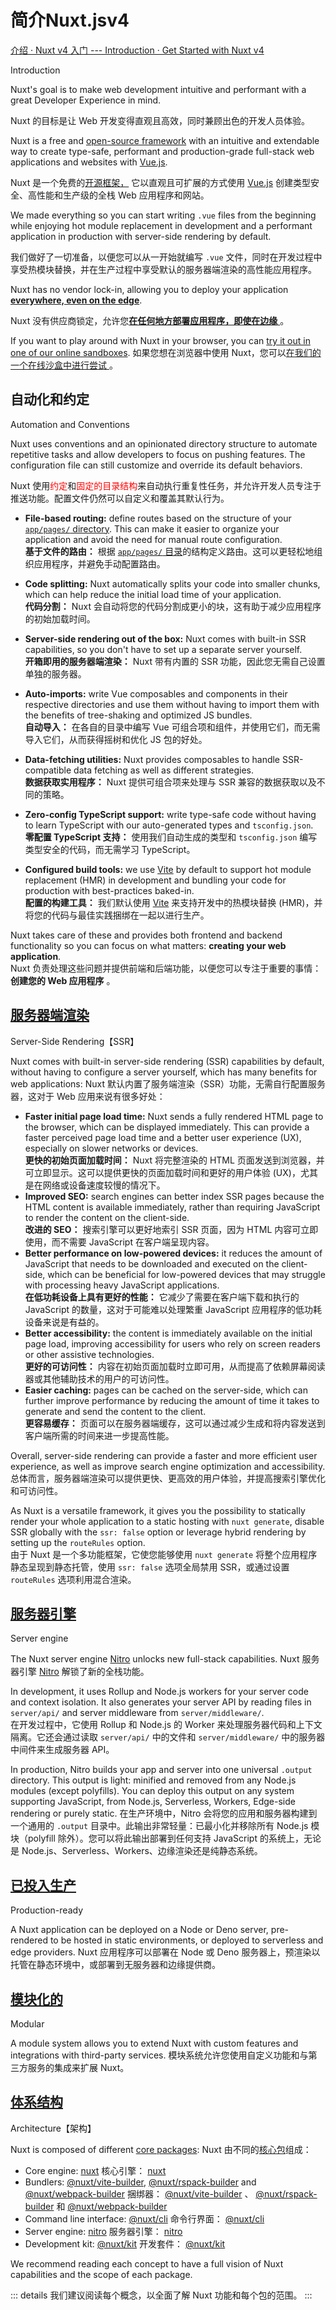 # 简介Nuxt.jsv4

[介绍 · Nuxt v4 入门 --- Introduction · Get Started with Nuxt v4](https://nuxt.com/docs/4.x/getting-started/introduction)

Introduction 

Nuxt's goal is to make web development intuitive and performant with a great Developer Experience in mind.

Nuxt 的目标是让 Web 开发变得直观且高效，同时兼顾出色的开发人员体验。

Nuxt is a free and [open-source framework](https://github.com/nuxt/nuxt) with an intuitive and extendable way to create type-safe, performant and production-grade full-stack web applications and websites with [Vue.js](https://vuejs.org/).

Nuxt 是一个免费的[开源框架，](https://github.com/nuxt/nuxt) 它以直观且可扩展的方式使用 [Vue.js](https://vuejs.org/) 创建类型安全、高性能和生产级的全栈 Web 应用程序和网站。

We made everything so you can start writing `.vue` files from the beginning while enjoying hot module replacement in development and a performant application in production with server-side rendering by default.

我们做好了一切准备，以便您可以从一开始就编写 `.vue` 文件，同时在开发过程中享受热模块替换，并在生产过程中享受默认的服务器端渲染的高性能应用程序。

Nuxt has no vendor lock-in, allowing you to deploy your application [**everywhere, even on the edge**](https://nuxt.com/blog/nuxt-on-the-edge).

Nuxt 没有供应商锁定，允许您[**在任何地方部署应用程序，即使在边缘** ](https://nuxt.com/blog/nuxt-on-the-edge)。

If you want to play around with Nuxt in your browser, you can [try it out in one of our online sandboxes](https://nuxt.com/docs/4.x/getting-started/installation#play-online).
如果您想在浏览器中使用 Nuxt，您可以[在我们的一个在线沙盒中进行尝试 ](https://nuxt.com/docs/4.x/getting-started/installation#play-online)。

## 自动化和约定

Automation and Conventions 

Nuxt uses conventions and an opinionated directory structure to automate repetitive tasks and allow developers to focus on pushing features. The configuration file can still customize and override its default behaviors.

Nuxt 使用<font color="red">约定</font>和<font color="red">固定的目录结构</font>来自动执行重复性任务，并允许开发人员专注于推送功能。配置文件仍然可以自定义和覆盖其默认行为。



- **File-based routing:** define routes based on the structure of your [`app/pages/` directory](https://nuxt.com/docs/4.x/guide/directory-structure/app/pages). This can make it easier to organize your application and avoid the need for manual route configuration.<br>
  **基于文件的路由：** 根据 [`app/pages/` 目录](https://nuxt.com/docs/4.x/guide/directory-structure/app/pages)的结构定义路由。这可以更轻松地组织应用程序，并避免手动配置路由。

- **Code splitting:** Nuxt automatically splits your code into smaller chunks, which can help reduce the initial load time of your application.<br>
  **代码分割：** Nuxt 会自动将您的代码分割成更小的块，这有助于减少应用程序的初始加载时间。

- **Server-side rendering out of the box:** Nuxt comes with built-in SSR capabilities, so you don't have to set up a separate server yourself.<br>
  **开箱即用的服务器端渲染：** Nuxt 带有内置的 SSR 功能，因此您无需自己设置单独的服务器。
- **Auto-imports:** write Vue composables and components in their respective directories and use them without having to import them with the benefits of tree-shaking and optimized JS bundles.<br>
  **自动导入：** 在各自的目录中编写 Vue 可组合项和组件，并使用它们，而无需导入它们，从而获得摇树和优化 JS 包的好处。
- **Data-fetching utilities:** Nuxt provides composables to handle SSR-compatible data fetching as well as different strategies.<br>
  **数据获取实用程序：** Nuxt 提供可组合项来处理与 SSR 兼容的数据获取以及不同的策略。
- **Zero-config TypeScript support:** write type-safe code without having to learn TypeScript with our auto-generated types and `tsconfig.json`.<br>
  **零配置 TypeScript 支持：** 使用我们自动生成的类型和 `tsconfig.json` 编写类型安全的代码，而无需学习 TypeScript。
- **Configured build tools:** we use [Vite](https://vite.dev/) by default to support hot module replacement (HMR) in development and bundling your code for production with best-practices baked-in.<br>
  **配置的构建工具：** 我们默认使用 [Vite](https://vite.dev/) 来支持开发中的热模块替换 (HMR)，并将您的代码与最佳实践捆绑在一起以进行生产。

Nuxt takes care of these and provides both frontend and backend functionality so you can focus on what matters: **creating your web application**.<br>
Nuxt 负责处理这些问题并提供前端和后端功能，以便您可以专注于重要的事情： **创建您的 Web 应用程序** 。

## [服务器端渲染](https://nuxt.com/docs/4.x/getting-started/introduction#server-side-rendering)

Server-Side Rendering【SSR】

Nuxt comes with built-in server-side rendering (SSR) capabilities by default, without having to configure a server yourself, which has many benefits for web applications:
Nuxt 默认内置了服务端渲染（SSR）功能，无需自行配置服务器，这对于 Web 应用来说有很多好处：

- **Faster initial page load time:** Nuxt sends a fully rendered HTML page to the browser, which can be displayed immediately. This can provide a faster perceived page load time and a better user experience (UX), especially on slower networks or devices.<br>
  **更快的初始页面加载时间：** Nuxt 将完整渲染的 HTML 页面发送到浏览器，并可立即显示。这可以提供更快的页面加载时间和更好的用户体验 (UX)，尤其是在网络或设备速度较慢的情况下。
- **Improved SEO:** search engines can better index SSR pages because the HTML content is available immediately, rather than requiring JavaScript to render the content on the client-side.<br>
  **改进的 SEO：** 搜索引擎可以更好地索引 SSR 页面，因为 HTML 内容可立即使用，而不需要 JavaScript 在客户端呈现内容。
- **Better performance on low-powered devices:** it reduces the amount of JavaScript that needs to be downloaded and executed on the client-side, which can be beneficial for low-powered devices that may struggle with processing heavy JavaScript applications.<br>
  **在低功耗设备上具有更好的性能：** 它减少了需要在客户端下载和执行的 JavaScript 的数量，这对于可能难以处理繁重 JavaScript 应用程序的低功耗设备来说是有益的。
- **Better accessibility:** the content is immediately available on the initial page load, improving accessibility for users who rely on screen readers or other assistive technologies.<br>
  **更好的可访问性：** 内容在初始页面加载时立即可用，从而提高了依赖屏幕阅读器或其他辅助技术的用户的可访问性。
- **Easier caching:** pages can be cached on the server-side, which can further improve performance by reducing the amount of time it takes to generate and send the content to the client.<br>
  **更容易缓存：** 页面可以在服务器端缓存，这可以通过减少生成和将内容发送到客户端所需的时间来进一步提高性能。

Overall, server-side rendering can provide a faster and more efficient user experience, as well as improve search engine optimization and accessibility.<br>
总体而言，服务器端渲染可以提供更快、更高效的用户体验，并提高搜索引擎优化和可访问性。

As Nuxt is a versatile framework, it gives you the possibility to statically render your whole application to a static hosting with `nuxt generate`, disable SSR globally with the `ssr: false` option or leverage hybrid rendering by setting up the `routeRules` option.<br>
由于 Nuxt 是一个多功能框架，它使您能够使用 `nuxt generate` 将整个应用程序静态呈现到静态托管，使用 `ssr: false` 选项全局禁用 SSR，或通过设置 `routeRules` 选项利用混合渲染。

## [服务器引擎](https://nuxt.com/docs/4.x/getting-started/introduction#server-engine)

Server engine

The Nuxt server engine [Nitro](https://nitro.build/) unlocks new full-stack capabilities.
Nuxt 服务器引擎 [Nitro](https://nitro.build/) 解锁了新的全栈功能。

In development, it uses Rollup and Node.js workers for your server code and context isolation. It also generates your server API by reading files in `server/api/` and server middleware from `server/middleware/`.<br>
在开发过程中，它使用 Rollup 和 Node.js 的 Worker 来处理服务器代码和上下文隔离。它还会通过读取 `server/api/` 中的文件和 `server/middleware/` 中的服务器中间件来生成服务器 API。

In production, Nitro builds your app and server into one universal `.output` directory. This output is light: minified and removed from any Node.js modules (except polyfills). You can deploy this output on any system supporting JavaScript, from Node.js, Serverless, Workers, Edge-side rendering or purely static.
在生产环境中，Nitro 会将您的应用和服务器构建到一个通用的 `.output` 目录中。此输出非常轻量：已最小化并移除所有 Node.js 模块（polyfill 除外）。您可以将此输出部署到任何支持 JavaScript 的系统上，无论是 Node.js、Serverless、Workers、边缘渲染还是纯静态系统。



## [已投入生产](https://nuxt.com/docs/4.x/getting-started/introduction#production-ready)

 Production-ready 

A Nuxt application can be deployed on a Node or Deno server, pre-rendered to be hosted in static environments, or deployed to serverless and edge providers.
Nuxt 应用程序可以部署在 Node 或 Deno 服务器上，预渲染以托管在静态环境中，或部署到无服务器和边缘提供商。

## [模块化的](https://nuxt.com/docs/4.x/getting-started/introduction#modular)

Modular

A module system allows you to extend Nuxt with custom features and integrations with third-party services.
模块系统允许您使用自定义功能和与第三方服务的集成来扩展 Nuxt。

## [体系结构](https://nuxt.com/docs/4.x/getting-started/introduction#architecture)

Architecture【架构】

Nuxt is composed of different [core packages](https://github.com/nuxt/nuxt/tree/main/packages):
Nuxt 由不同的[核心包](https://github.com/nuxt/nuxt/tree/main/packages)组成：

- Core engine: [nuxt](https://github.com/nuxt/nuxt/tree/main/packages/nuxt)
  核心引擎： [nuxt](https://github.com/nuxt/nuxt/tree/main/packages/nuxt)
- Bundlers: [@nuxt/vite-builder](https://github.com/nuxt/nuxt/tree/main/packages/vite), [@nuxt/rspack-builder](https://github.com/nuxt/nuxt/tree/main/packages/rspack) and [@nuxt/webpack-builder](https://github.com/nuxt/nuxt/tree/main/packages/webpack)
  捆绑器： [@nuxt/vite-builder](https://github.com/nuxt/nuxt/tree/main/packages/vite) 、 [@nuxt/rspack-builder](https://github.com/nuxt/nuxt/tree/main/packages/rspack) 和 [@nuxt/webpack-builder](https://github.com/nuxt/nuxt/tree/main/packages/webpack)
- Command line interface: [@nuxt/cli](https://github.com/nuxt/cli)
  命令行界面： [@nuxt/cli](https://github.com/nuxt/cli)
- Server engine: [nitro](https://github.com/nitrojs/nitro)
  服务器引擎： [nitro](https://github.com/nitrojs/nitro)
- Development kit: [@nuxt/kit](https://github.com/nuxt/nuxt/tree/main/packages/kit)
  开发套件： [@nuxt/kit](https://github.com/nuxt/nuxt/tree/main/packages/kit)

We recommend reading each concept to have a full vision of Nuxt capabilities and the scope of each package.

::: details
我们建议阅读每个概念，以全面了解 Nuxt 功能和每个包的范围。
:::





